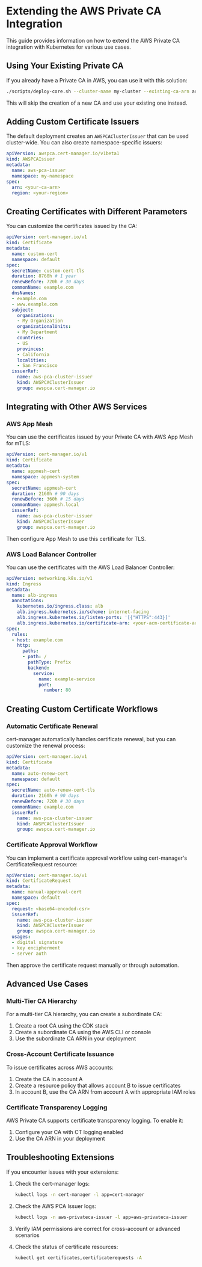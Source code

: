 # Extending the AWS Private CA Integration

This guide provides information on how to extend the AWS Private CA integration with Kubernetes for various use cases.

## Using Your Existing Private CA

If you already have a Private CA in AWS, you can use it with this solution:

```bash
./scripts/deploy-core.sh --cluster-name my-cluster --existing-ca-arn arn:aws:acm-pca:us-east-1:123456789012:certificate-authority/12345678-1234-1234-1234-123456789012
```

This will skip the creation of a new CA and use your existing one instead.

## Adding Custom Certificate Issuers

The default deployment creates an `AWSPCAClusterIssuer` that can be used cluster-wide. You can also create namespace-specific issuers:

```yaml
apiVersion: awspca.cert-manager.io/v1beta1
kind: AWSPCAIssuer
metadata:
  name: aws-pca-issuer
  namespace: my-namespace
spec:
  arn: <your-ca-arn>
  region: <your-region>
```

## Creating Certificates with Different Parameters

You can customize the certificates issued by the CA:

```yaml
apiVersion: cert-manager.io/v1
kind: Certificate
metadata:
  name: custom-cert
  namespace: default
spec:
  secretName: custom-cert-tls
  duration: 8760h # 1 year
  renewBefore: 720h # 30 days
  commonName: example.com
  dnsNames:
  - example.com
  - www.example.com
  subject:
    organizations:
    - My Organization
    organizationalUnits:
    - My Department
    countries:
    - US
    provinces:
    - California
    localities:
    - San Francisco
  issuerRef:
    name: aws-pca-cluster-issuer
    kind: AWSPCAClusterIssuer
    group: awspca.cert-manager.io
```

## Integrating with Other AWS Services

### AWS App Mesh

You can use the certificates issued by your Private CA with AWS App Mesh for mTLS:

```yaml
apiVersion: cert-manager.io/v1
kind: Certificate
metadata:
  name: appmesh-cert
  namespace: appmesh-system
spec:
  secretName: appmesh-cert
  duration: 2160h # 90 days
  renewBefore: 360h # 15 days
  commonName: appmesh.local
  issuerRef:
    name: aws-pca-cluster-issuer
    kind: AWSPCAClusterIssuer
    group: awspca.cert-manager.io
```

Then configure App Mesh to use this certificate for TLS.

### AWS Load Balancer Controller

You can use the certificates with the AWS Load Balancer Controller:

```yaml
apiVersion: networking.k8s.io/v1
kind: Ingress
metadata:
  name: alb-ingress
  annotations:
    kubernetes.io/ingress.class: alb
    alb.ingress.kubernetes.io/scheme: internet-facing
    alb.ingress.kubernetes.io/listen-ports: '[{"HTTPS":443}]'
    alb.ingress.kubernetes.io/certificate-arn: <your-acm-certificate-arn>
spec:
  rules:
  - host: example.com
    http:
      paths:
      - path: /
        pathType: Prefix
        backend:
          service:
            name: example-service
            port:
              number: 80
```

## Creating Custom Certificate Workflows

### Automatic Certificate Renewal

cert-manager automatically handles certificate renewal, but you can customize the renewal process:

```yaml
apiVersion: cert-manager.io/v1
kind: Certificate
metadata:
  name: auto-renew-cert
  namespace: default
spec:
  secretName: auto-renew-cert-tls
  duration: 2160h # 90 days
  renewBefore: 720h # 30 days
  commonName: example.com
  issuerRef:
    name: aws-pca-cluster-issuer
    kind: AWSPCAClusterIssuer
    group: awspca.cert-manager.io
```

### Certificate Approval Workflow

You can implement a certificate approval workflow using cert-manager's CertificateRequest resource:

```yaml
apiVersion: cert-manager.io/v1
kind: CertificateRequest
metadata:
  name: manual-approval-cert
  namespace: default
spec:
  request: <base64-encoded-csr>
  issuerRef:
    name: aws-pca-cluster-issuer
    kind: AWSPCAClusterIssuer
    group: awspca.cert-manager.io
  usages:
  - digital signature
  - key encipherment
  - server auth
```

Then approve the certificate request manually or through automation.

## Advanced Use Cases

### Multi-Tier CA Hierarchy

For a multi-tier CA hierarchy, you can create a subordinate CA:

1. Create a root CA using the CDK stack
2. Create a subordinate CA using the AWS CLI or console
3. Use the subordinate CA ARN in your deployment

### Cross-Account Certificate Issuance

To issue certificates across AWS accounts:

1. Create the CA in account A
2. Create a resource policy that allows account B to issue certificates
3. In account B, use the CA ARN from account A with appropriate IAM roles

### Certificate Transparency Logging

AWS Private CA supports certificate transparency logging. To enable it:

1. Configure your CA with CT logging enabled
2. Use the CA ARN in your deployment

## Troubleshooting Extensions

If you encounter issues with your extensions:

1. Check the cert-manager logs:
   ```bash
   kubectl logs -n cert-manager -l app=cert-manager
   ```

2. Check the AWS PCA Issuer logs:
   ```bash
   kubectl logs -n aws-privateca-issuer -l app=aws-privateca-issuer
   ```

3. Verify IAM permissions are correct for cross-account or advanced scenarios

4. Check the status of certificate resources:
   ```bash
   kubectl get certificates,certificaterequests -A
   ```